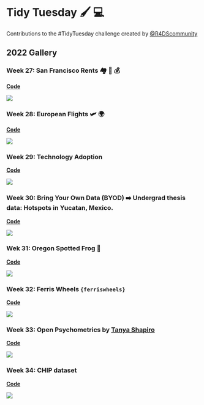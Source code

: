 # Tidy Tuesday 🖌️ 💻
Contributions to the #TidyTuesday challenge created by [@R4DScommunity](https://twitter.com/R4DScommunity)
## 2022 Gallery
### Week 27: San Francisco Rents 🏘️ 🌉 💰
[**Code**](https://github.com/isaacarroyov/tidy_tuesday_R/blob/main/gallery_2022/2022_week-27_san-francisco-rents.R)

![](./gallery_2022/2022_week-27_san-francisco-rents.png)

### Week 28: European Flights 🛩️ 🌍
[**Code**](https://github.com/isaacarroyov/tidy_tuesday_R/blob/main/gallery_2022/2022_week-28_european-flights.R)

![](./gallery_2022/2022_week-28_european-flights.png)

### Week 29: Technology Adoption
[**Code**](https://github.com/isaacarroyov/tidy_tuesday_R/blob/main/gallery_2022/2022_week-29_technology-adoption.R)

![](./gallery_2022/2022_week-29_technology-adoption.png)

### Week 30: Bring Your Own Data (BYOD) ➡️ Undergrad thesis data: Hotspots in Yucatan, Mexico.
[**Code**](https://github.com/isaacarroyov/tidy_tuesday_R/blob/main/gallery_2022/2022_week-30_byod.R)

![](./gallery_2022/2022_week-30_byod.png)

### Wek 31: Oregon Spotted Frog 🐸

[**Code**](https://github.com/isaacarroyov/tidy_tuesday_R/blob/main/gallery_2022/2022_week-31_frogs.R)

![](./gallery_2022/2022_week-31_frogs.png)

### Week 32: Ferris Wheels `{ferriswheels}`

[**Code**](https://github.com/isaacarroyov/tidy_tuesday_R/blob/main/gallery_2022/2022_week-32_ferris-wheels.R)

![](./gallery_2022/2022_week-32_ferris-wheels.png)

### Week 33: Open Psychometrics by [Tanya Shapiro](https://twitter.com/tanya_shapiro)

[**Code**](https://github.com/isaacarroyov/tidy_tuesday_R/blob/main/gallery_2022/2022_week-33_open-psychometrics.R)

![](./gallery_2022/2022_week-33_open-psychometrics.png)

### Week 34: CHIP dataset
[**Code**](https://github.com/isaacarroyov/tidy_tuesday_R/blob/main/gallery_2022/2022_week-34_chips.R)

![](./gallery_2022/2022_week-34_chips.png)